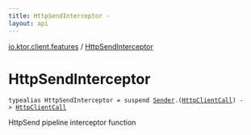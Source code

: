 ```yaml
---
title: HttpSendInterceptor - 
layout: api
---
```


<div class='api-docs-breadcrumbs'><a href="index.html">io.ktor.client.features</a> / <a href="./-http-send-interceptor.html">HttpSendInterceptor</a></div>

# HttpSendInterceptor

<div class="signature"><code><span class="keyword">typealias </span><span class="identifier">HttpSendInterceptor</span>&nbsp;<span class="symbol">=</span>&nbsp;<span class="keyword">suspend </span><a href="-sender/index.html"><span class="identifier">Sender</span></a><span class="symbol">.</span><span class="symbol">(</span><a href="../io.ktor.client.call/-http-client-call/index.html"><span class="identifier">HttpClientCall</span></a><span class="symbol">)</span>&nbsp;<span class="symbol">-&gt;</span>&nbsp;<a href="../io.ktor.client.call/-http-client-call/index.html"><span class="identifier">HttpClientCall</span></a></code></div>

HttpSend pipeline interceptor function

